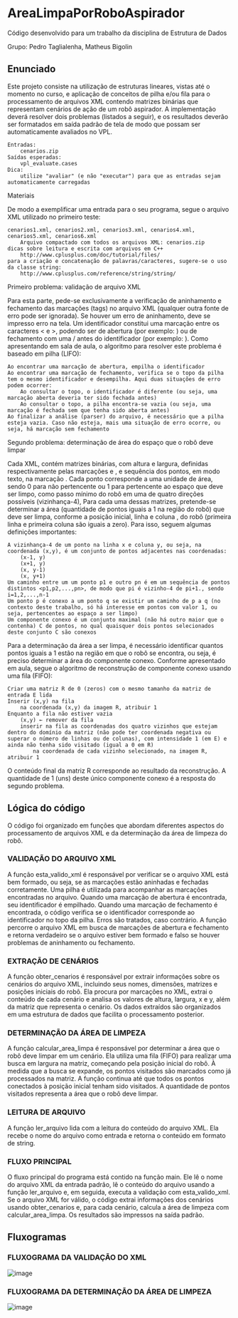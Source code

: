 # AreaLimpaPorRoboAspirador
Código desenvolvido para um trabalho da disciplina de Estrutura de Dados

Grupo: Pedro Taglialenha, Matheus Bigolin

## Enunciado

Este projeto consiste na utilização de estruturas lineares, vistas até o momento no curso, e aplicação de conceitos de pilha e/ou fila para o processamento de arquivos XML contendo matrizes binárias que representam cenários de ação de um robô aspirador. A implementação deverá resolver dois problemas (listados a seguir), e os resultados deverão ser formatados em saída padrão de tela de modo que possam ser automaticamente avaliados no VPL.

    Entradas:
        cenarios.zip
    Saídas esperadas:
        vpl_evaluate.cases
    Dica:
        utilize "avaliar" (e não "executar") para que as entradas sejam automaticamente carregadas

Materiais

De modo a exemplificar uma entrada para o seu programa, segue o arquivo XML utilizado no primeiro teste:

    cenarios1.xml, cenarios2.xml, cenarios3.xml, cenarios4.xml, cenarios5.xml, cenarios6.xml
        Arquivo compactado com todos os arquivos XML: cenarios.zip
    dicas sobre leitura e escrita com arquivos em C++
        http://www.cplusplus.com/doc/tutorial/files/
    para a criação e concatenação de palavras/caracteres, sugere-se o uso da classe string:
        http://www.cplusplus.com/reference/string/string/

Primeiro problema: validação de arquivo XML

Para esta parte, pede-se exclusivamente a verificação de aninhamento e fechamento das marcações (tags) no arquivo XML (qualquer outra fonte de erro pode ser ignorada). Se houver um erro de aninhamento, deve se impresso erro na tela. Um identificador constitui uma marcação entre os caracteres < e >, podendo ser de abertura (por exemplo: <cenario>) ou de fechamento com uma / antes do identificador (por exemplo: </cenario>). Como apresentando em sala de aula, o algoritmo para resolver este problema é baseado em pilha (LIFO):

    Ao encontrar uma marcação de abertura, empilha o identificador
    Ao encontrar uma marcação de fechamento, verifica se o topo da pilha tem o mesmo identificador e desempilha. Aqui duas situações de erro podem ocorrer:
        Ao consultar o topo, o identificador é diferente (ou seja, uma marcação aberta deveria ter sido fechada antes)
        Ao consultar o topo, a pilha encontra-se vazia (ou seja, uma marcação é fechada sem que tenha sido aberta antes)
    Ao finalizar a análise (parser) do arquivo, é necessário que a pilha esteja vazia. Caso não esteja, mais uma situação de erro ocorre, ou seja, há marcação sem fechamento

Segundo problema: determinação de área do espaço que o robô deve limpar

Cada XML, contém matrizes binárias, com altura e largura, definidas respectivamente pelas marcações <altura> e <largura>, e sequência dos pontos, em modo texto, na marcação <matriz>. Cada ponto corresponde a uma unidade de área, sendo 0 para não pertencente ou 1 para pertencente ao espaço que deve ser limpo, como passo mínimo do robô em uma de quatro direções possíveis (vizinhança-4),  Para cada uma dessas matrizes, pretende-se determinar a área (quantidade de pontos iguais a 1 na região do robô) que deve ser limpa, conforme a posição inicial, linha <x> e coluna <y>, do robô (primeira linha e primeira coluna são iguais a zero). Para isso, seguem algumas definições importantes:

    A vizinhança-4 de um ponto na linha x e coluna y, ou seja, na coordenada (x,y), é um conjunto de pontos adjacentes nas coordenadas:
        (x-1, y)
        (x+1, y)
        (x, y-1)
        (x, y+1)
    Um caminho entre um um ponto p1 e outro pn é em um sequência de pontos distintos <p1,p2,...,pn>, de modo que pi é vizinho-4 de pi+1., sendo i=1,2,...,n-1
    Um ponto p é conexo a um ponto q se existir um caminho de p a q (no contexto deste trabalho, só há interesse em pontos com valor 1, ou seja, pertencentes ao espaço a ser limpo)
    Um componente conexo é um conjunto maximal (não há outro maior que o contenha) C de pontos, no qual quaisquer dois pontos selecionados deste conjunto C são conexos

Para a determinação da área a ser limpa, é necessário identificar quantos pontos iguais a 1 estão na região em que o robô se encontra, ou seja, é preciso determinar a área do componente conexo. Conforme apresentado em aula, segue o algoritmo de reconstrução de componente conexo usando uma fila (FIFO):

    Criar uma matriz R de 0 (zeros) com o mesmo tamanho da matriz de entrada E lida
    Inserir (x,y) na fila
        na coordenada (x,y) da imagem R, atribuir 1
    Enquanto a fila não estiver vazia
        (x,y) ← remover da fila
        inserir na fila as coordenadas dos quatro vizinhos que estejam dentro do domínio da matriz (não pode ter coordenada negativa ou superar o número de linhas ou de colunas), com intensidade 1 (em E) e ainda não tenha sido visitado (igual a 0 em R)
            na coordenada de cada vizinho selecionado, na imagem R, atribuir 1

O conteúdo final da matriz R corresponde ao resultado da reconstrução. A quantidade de 1 (uns) deste único componente conexo é a resposta do segundo problema.

## Lógica do código
O código foi organizado em funções que abordam diferentes aspectos do processamento de arquivos XML e da determinação da área de limpeza do robô.

### VALIDAÇÃO DO ARQUIVO XML
A função esta_valido_xml é responsável por verificar se o arquivo XML está bem formado, ou seja, se as marcações estão aninhadas e fechadas corretamente.
	Uma pilha é utilizada para acompanhar as marcações encontradas no arquivo. Quando uma marcação de abertura é encontrada, seu identificador é empilhado. Quando uma marcação de fechamento é encontrada, o código verifica se o identificador corresponde ao identificador no topo da pilha. Erros são tratados, caso contrário.
	A função percorre o arquivo XML em busca de marcações de abertura e fechamento e retorna verdadeiro se o arquivo estiver bem formado e falso se houver problemas de aninhamento ou fechamento.

### EXTRAÇÃO DE CENÁRIOS
A função obter_cenarios é responsável por extrair informações sobre os cenários do arquivo XML, incluindo seus nomes, dimensões, matrizes e posições iniciais do robô.
	Ela procura por marcações <cenario> no XML, extrai o conteúdo de cada cenário e analisa os valores de altura, largura, x e y, além da matriz que representa o cenário.
	Os dados extraídos são organizados em uma estrutura de dados que facilita o processamento posterior.

### DETERMINAÇÃO DA ÁREA DE LIMPEZA
A função calcular_area_limpa é responsável por determinar a área que o robô deve limpar em um cenário.
	Ela utiliza uma fila (FIFO) para realizar uma busca em largura na matriz, começando pela posição inicial do robô.
	À medida que a busca se expande, os pontos visitados são marcados como já processados na matriz. A função continua até que todos os pontos conectados à posição inicial tenham sido visitados.
	A quantidade de pontos visitados representa a área que o robô deve limpar.

### LEITURA DE ARQUIVO
A função ler_arquivo lida com a leitura do conteúdo do arquivo XML. Ela recebe o nome do arquivo como entrada e retorna o conteúdo em formato de string.

### FLUXO PRINCIPAL 
O fluxo principal do programa está contido na função main. Ele lê o nome do arquivo XML da entrada padrão, lê o conteúdo do arquivo usando a função ler_arquivo e, em seguida, executa a validação com esta_valido_xml.
	Se o arquivo XML for válido, o código extrai informações dos cenários usando obter_cenarios e, para cada cenário, calcula a área de limpeza com calcular_area_limpa. Os resultados são impressos na saída padrão.

## Fluxogramas

### FLUXOGRAMA DA VALIDAÇÃO DO XML
![image](https://github.com/user-attachments/assets/f615e913-4070-4cc1-ab78-39d8a39cc7fa)

### FLUXOGRAMA DA DETERMINAÇÃO DA ÁREA DE LIMPEZA
![image](https://github.com/user-attachments/assets/1e1d055b-c629-4e38-85ac-54aceaf95a43)



